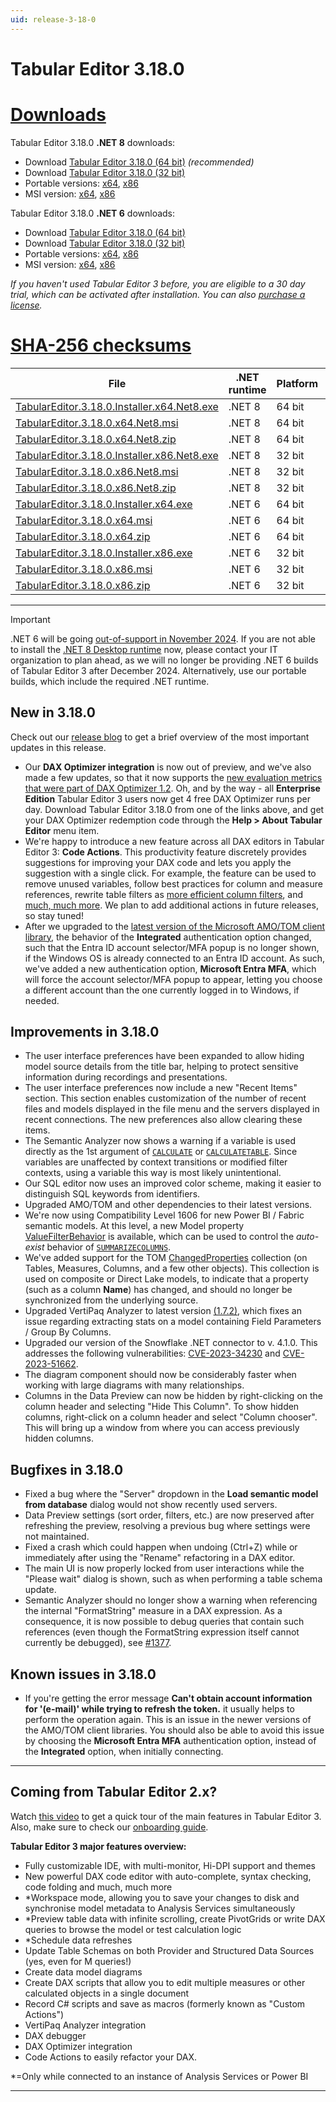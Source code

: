 ```yaml
---
uid: release-3-18-0
---
```

# Tabular Editor 3.18.0

# [**Downloads**](#tab/downloads)

Tabular Editor 3.18.0 **.NET 8** downloads:

- Download [Tabular Editor 3.18.0 (64 bit)](https://cdn.tabulareditor.com/files/TabularEditor.3.18.0.Installer.x64.Net8.exe) *(recommended)*
- Download [Tabular Editor 3.18.0 (32 bit)](https://cdn.tabulareditor.com/files/TabularEditor.3.18.0.Installer.x86.Net8.exe)
- Portable versions: [x64](https://cdn.tabulareditor.com/files/TabularEditor.3.18.0.x64.Net8.zip), [x86](https://cdn.tabulareditor.com/files/TabularEditor.3.18.0.x86.Net8.zip)
- MSI version: [x64](https://cdn.tabulareditor.com/files/TabularEditor.3.18.0.x64.Net8.msi), [x86](https://cdn.tabulareditor.com/files/TabularEditor.3.18.0.x86.Net8.msi)

Tabular Editor 3.18.0 **.NET 6** downloads:

- Download [Tabular Editor 3.18.0 (64 bit)](https://cdn.tabulareditor.com/files/TabularEditor.3.18.0.Installer.x64.exe)
- Download [Tabular Editor 3.18.0 (32 bit)](https://cdn.tabulareditor.com/files/TabularEditor.3.18.0.Installer.x86.exe)
- Portable versions: [x64](https://cdn.tabulareditor.com/files/TabularEditor.3.18.0.x64.zip), [x86](https://cdn.tabulareditor.com/files/TabularEditor.3.18.0.x86.zip)
- MSI version: [x64](https://cdn.tabulareditor.com/files/TabularEditor.3.18.0.x64.msi), [x86](https://cdn.tabulareditor.com/files/TabularEditor.3.18.0.x86.msi)

*If you haven't used Tabular Editor 3 before, you are eligible to a 30 day trial, which can be activated after installation. You can also [purchase a license](https://tabulareditor.com/licensing).*

# [**SHA-256 checksums**](#tab/checksums)

| File | .NET runtime | Platform | SHA-256 |
| -- | -- | -- | -- |
| [TabularEditor.3.18.0.Installer.x64.Net8.exe](https://cdn.tabulareditor.com/files/TabularEditor.3.18.0.Installer.x64.Net8.exe) | .NET 8 | 64 bit | `B49AD4CA12A033C05E559F492A3A7D7ECCD20F0CF7A08E9875A10A07A2503F63` |
| [TabularEditor.3.18.0.x64.Net8.msi](https://cdn.tabulareditor.com/files/TabularEditor.3.18.0.x64.Net8.msi)                     | .NET 8 | 64 bit | `D0B3057FCAC8E3E6B9FE032E4E75B206534B3B0B18121D9171D52998A859ABCB` |
| [TabularEditor.3.18.0.x64.Net8.zip](https://cdn.tabulareditor.com/files/TabularEditor.3.18.0.x64.Net8.zip)                     | .NET 8 | 64 bit | `85F27946F6EAF736B06129367C963186B7C54DB021E051C0ADD3B4BCB269918E` |
| [TabularEditor.3.18.0.Installer.x86.Net8.exe](https://cdn.tabulareditor.com/files/TabularEditor.3.18.0.Installer.x86.Net8.exe) | .NET 8 | 32 bit | `2530234B355F440C130C2F015679D4CB87AA2E37E5B49C9F799550162E198095` |
| [TabularEditor.3.18.0.x86.Net8.msi](https://cdn.tabulareditor.com/files/TabularEditor.3.18.0.x86.Net8.msi)                     | .NET 8 | 32 bit | `F5BD25883CB4E6637058B55A60F23D3374E8F40E9B1A50C4B5D7882CB9943DB0` |
| [TabularEditor.3.18.0.x86.Net8.zip](https://cdn.tabulareditor.com/files/TabularEditor.3.18.0.x86.Net8.zip)                     | .NET 8 | 32 bit | `7B79BE179AEF87FD7A42EA08902FD7B48BFF2AD635A11D5F639CB43D8B942365` |
| [TabularEditor.3.18.0.Installer.x64.exe](https://cdn.tabulareditor.com/files/TabularEditor.3.18.0.Installer.x64.exe)           | .NET 6 | 64 bit | `A03ECD80C6655FAD5A05CF8CCF84A82D0D804C7A2FDD4561CAEDBB163B946A2C` |
| [TabularEditor.3.18.0.x64.msi](https://cdn.tabulareditor.com/files/TabularEditor.3.18.0.x64.msi)                               | .NET 6 | 64 bit | `F0EFB78D46A2EBCC8FDF929B5C7EB985AD7FFDE62D39E3BE0E58392145E65869` |
| [TabularEditor.3.18.0.x64.zip](https://cdn.tabulareditor.com/files/TabularEditor.3.18.0.x64.zip)                               | .NET 6 | 64 bit | `D840FB1DFA747A6230F52070AC39335B5B6BD4F79AF755E27F299FC9E5423247` |
| [TabularEditor.3.18.0.Installer.x86.exe](https://cdn.tabulareditor.com/files/TabularEditor.3.18.0.Installer.x86.exe)           | .NET 6 | 32 bit | `506CA57157CB565FABAD1E4B18DE2CD5465B40FA8E467ABAA4A569E7738BDD18` |
| [TabularEditor.3.18.0.x86.msi](https://cdn.tabulareditor.com/files/TabularEditor.3.18.0.x86.msi)                               | .NET 6 | 32 bit | `A0B99CC00F4581C63CDE938F98E8E7EA3ABBF66EE5FF443A6DA0E69A81CC8C79` |
| [TabularEditor.3.18.0.x86.zip](https://cdn.tabulareditor.com/files/TabularEditor.3.18.0.x86.zip)                               | .NET 6 | 32 bit | `5A88C85439D0BF14A9A1E4FAC7AF2B97BACE3EBEB04CD0F6260985005F42E32C` |

***

> [!IMPORTANT]
> .NET 6 will be going [out-of-support in November 2024](https://dotnet.microsoft.com/en-us/platform/support/policy/dotnet-core). If you are not able to install the [.NET 8 Desktop runtime](https://dotnet.microsoft.com/en-us/download/dotnet/8.0/runtime) now, please contact your IT organization to plan ahead, as we will no longer be providing .NET 6 builds of Tabular Editor 3 after December 2024. Alternatively, use our portable builds, which include the required .NET runtime.

## New in 3.18.0

Check out our [release blog](https://blog.tabulareditor.com/) to get a brief overview of the most important updates in this release.

- Our **DAX Optimizer integration** is now out of preview, and we've also made a few updates, so that it now supports the [new evaluation metrics that were part of DAX Optimizer 1.2](https://www.tabulartools.com/blog/introducing-new-evaluation-metrics-in-dax-optimizer-1-2/). Oh, and by the way - all **Enterprise Edition** Tabular Editor 3 users now get 4 free DAX Optimizer runs per day. Download Tabular Editor 3.18.0 from one of the links above, and get your DAX Optimizer redemption code through the **Help > About Tabular Editor** menu item.
- We're happy to introduce a new feature across all DAX editors in Tabular Editor 3: **Code Actions**. This productivity feature discretely provides suggestions for improving your DAX code and lets you apply the suggestion with a single click. For example, the feature can be used to remove unused variables, follow best practices for column and measure references, rewrite table filters as [more efficient column filters](https://www.sqlbi.com/articles/filter-columns-not-tables-in-dax/), and [much, much more](xref:code-actions). We plan to add additional actions in future releases, so stay tuned!
- After we upgraded to the [latest version of the Microsoft AMO/TOM client library](https://www.nuget.org/packages/Microsoft.AnalysisServices/), the behavior of the **Integrated** authentication option changed, such that the Entra ID account selector/MFA popup is no longer shown, if the Windows OS is already connected to an Entra ID account. As such, we've added a new authentication option, **Microsoft Entra MFA**, which will force the account selector/MFA popup to appear, letting you choose a different account than the one currently logged in to Windows, if needed.

## Improvements in 3.18.0

- The user interface preferences have been expanded to allow hiding model source details from the title bar, helping to protect sensitive information during recordings and presentations. 
- The user interface preferences now include a new "Recent Items" section. This section enables customization of the number of recent files and models displayed in the file menu and the servers displayed in recent connections. The new preferences also allow clearing these items.
- The Semantic Analyzer now shows a warning if a variable is used directly as the 1st argument of [`CALCULATE`](https://dax.guide/CALCULATE) or [`CALCULATETABLE`](https://dax.guide/CALCULATETABLE). Since variables are unaffected by context transitions or modified filter contexts, using a variable this way is most likely unintentional.
- Our SQL editor now uses an improved color scheme, making it easier to distinguish SQL keywords from identifiers.
- Upgraded AMO/TOM and other dependencies to their latest versions.
- We're now using Compatibility Level 1606 for new Power BI / Fabric semantic models. At this level, a new Model property [ValueFilterBehavior](https://learn.microsoft.com/en-us/dotnet/api/microsoft.analysisservices.tabular.valuefilterbehaviortype?view=analysisservices-dotnet) is available, which can be used to control the *auto-exist* behavior of [`SUMMARIZECOLUMNS`](https://dax.guide/SUMMARIZECOLUMNS).
- We've added support for the TOM [ChangedProperties](https://learn.microsoft.com/en-us/dotnet/api/microsoft.analysisservices.tabular.changedproperty?view=analysisservices-dotnet) collection (on Tables, Measures, Columns, and a few other objects). This collection is used on composite or Direct Lake models, to indicate that a property (such as a column **Name**) has changed, and should no longer be synchronized from the underlying source.
- Upgraded VertiPaq Analyzer to latest version [(1.7.2)](https://github.com/sql-bi/VertiPaq-Analyzer/releases/tag/v1.7.2), which fixes an issue regarding extracting stats on a model containing Field Parameters / Group By Columns.
- Upgraded our version of the Snowflake .NET connector to v. 4.1.0. This addresses the following vulnerabilities: [CVE-2023-34230](https://nvd.nist.gov/vuln/detail/CVE-2023-34230) and [CVE-2023-51662](https://nvd.nist.gov/vuln/detail/CVE-2023-51662).
- The diagram component should now be considerably faster when working with large diagrams with many relationships.
- Columns in the Data Preview can now be hidden by right-clicking on the column header and selecting "Hide This Column". To show hidden columns, right-click on a column header and select "Column chooser". This will bring up a window from where you can access previously hidden columns.

## Bugfixes in 3.18.0

- Fixed a bug where the "Server" dropdown in the **Load semantic model from database** dialog would not show recently used servers.
- Data Preview settings (sort order, filters, etc.) are now preserved after refreshing the preview, resolving a previous bug where settings were not maintained.
- Fixed a crash which could happen when undoing (Ctrl+Z) while or immediately after using the "Rename" refactoring in a DAX editor.
- The main UI is now properly locked from user interactions while the "Please wait" dialog is shown, such as when performing a table schema update.
- Semantic Analyzer should no longer show a warning when referencing the internal "FormatString" measure in a DAX expression. As a consequence, it is now possible to debug queries that contain such references (even though the FormatString expression itself cannot currently be debugged), see [#1377](https://github.com/TabularEditor/TabularEditor3/issues/1377).

## Known issues in 3.18.0

- If you're getting the error message **Can't obtain account information for '(e-mail)' while trying to refresh the token.** it usually helps to perform the operation again. This is an issue in the newer versions of the AMO/TOM client libraries. You should also be able to avoid this issue by choosing the **Microsoft Entra MFA** authentication option, instead of the **Integrated** option, when initially connecting.

---
## Coming from Tabular Editor 2.x?

Watch [this video](https://youtu.be/O4ATwdzCvWc) to get a quick tour of the main features in Tabular Editor 3. Also, make sure to check our [onboarding guide](https://docs.tabulareditor.com/onboarding/index.html).

**Tabular Editor 3 major features overview:**
- Fully customizable IDE, with multi-monitor, Hi-DPI support and themes
- New powerful DAX code editor with auto-complete, syntax checking, code folding and much, much more
- *Workspace mode, allowing you to save your changes to disk and synchronise model metadata to Analysis Services simultaneously
- *Preview table data with infinite scrolling, create PivotGrids or write DAX queries to browse the model or test calculation logic
- *Schedule data refreshes
- Update Table Schemas on both Provider and Structured Data Sources (yes, even for M queries!)
- Create data model diagrams
- Create DAX scripts that allow you to edit multiple measures or other calculated objects in a single document
- Record C# scripts and save as macros (formerly known as "Custom Actions")
- VertiPaq Analyzer integration
- DAX debugger
- DAX Optimizer integration
- Code Actions to easily refactor your DAX.

*=Only while connected to an instance of Analysis Services or Power BI

---
